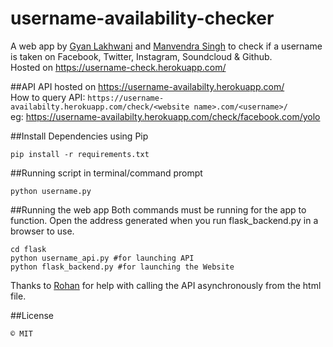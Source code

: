 # username-availability-checker
A web app by [Gyan Lakhwani](https://github.com/gyanl) and [Manvendra Singh](https://github.com/manu-chroma) to check if a username is taken on Facebook, Twitter, Instagram, Soundcloud & Github.  
Hosted on https://username-check.herokuapp.com/   

##API
API hosted on https://username-availabilty.herokuapp.com/   
How to query API: ```https://username-availabilty.herokuapp.com/check/<website name>.com/<username>/  ```   
eg: https://username-availabilty.herokuapp.com/check/facebook.com/yolo 

##Install Dependencies using Pip
```
pip install -r requirements.txt
```

##Running script in terminal/command prompt
```
python username.py
```

##Running the web app
Both commands must be running for the app to function. Open the address generated when you run flask_backend.py in a browser to use.
```
cd flask
python username_api.py #for launching API
python flask_backend.py #for launching the Website
```

Thanks to [Rohan](https://github.com/rhnvrm) for help with calling the API asynchronously from the html file.

##License
```
© MIT
```
